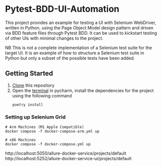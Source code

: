 # Pytest-BDD-UI-Automation
This project provides an example for testing a UI with Selenium WebDriver, written in Python, using the Page Object Model design pattern and driven via BDD feature files through Pytest BDD. It can be used to kickstart testing of other UIs with minimal changes to the project.

NB This is not a complete implementation of a Selenium test suite for the target UI. It is an example of how to structure a Selenium test suite in Python but only a subset of the possible tests have been added.

## Getting Started
1. [Clone](https://www.jetbrains.com/help/pycharm/set-up-a-git-repository.html#clone-repo) this repository
2. Open the [terminal](https://www.jetbrains.com/help/pycharm/terminal-emulator.html#open-terminal) in pycharm, install the dependencies for the project using the following command
    ```
    poetry install
    ```
### Setting up Selenium Grid
```shell script
# Arm Machines (M1 Apple Compatible)
docker compose -f docker-compose-arm.yml up

# x86 Machines
docker compose -f docker-compose.yml up
```

http://localhost:5050/allure-docker-service/projects/default
http://localhost:5252/allure-docker-service-ui/projects/default